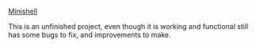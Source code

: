 [Minishell](https://github.com/0bvim/42-project-badges/blob/main/covers/cover-minishell-bonus.png?raw=true)

This is an unfinished project, even though it is working and functional still has some bugs to fix, and improvements to make.



